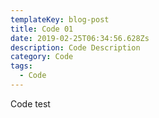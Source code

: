 ```yaml
---
templateKey: blog-post
title: Code 01
date: 2019-02-25T06:34:56.628Zs
description: Code Description
category: Code
tags:
  - Code
---
```

Code test

